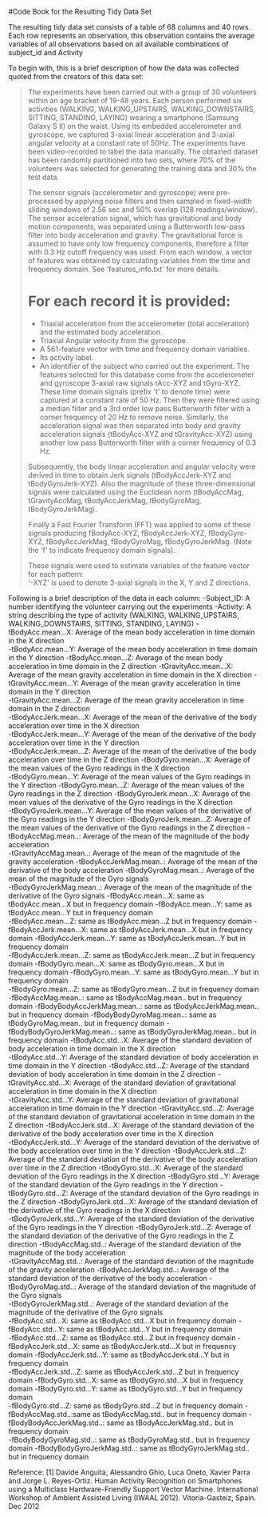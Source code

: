 #Code Book for the Resulting Tidy Data Set

The resulting tidy data set consists of a table of 68 columns and 40 rows.
Each row represents an observation, this observation contains the average variables of all observations based on all available combinations of subject_id and Activity

To begin with, this is a brief description of how the data was collected quoted from the creators of this data set:

>The experiments have been carried out with a group of 30 volunteers within an age bracket of 19-48 years. Each person performed six activities (WALKING, WALKING_UPSTAIRS, WALKING_DOWNSTAIRS, SITTING, STANDING, LAYING) wearing a smartphone (Samsung Galaxy S II) on the waist. Using its embedded accelerometer and gyroscope, we captured 3-axial linear acceleration and 3-axial angular velocity at a constant rate of 50Hz. The experiments have been video-recorded to label the data manually. The obtained dataset has been randomly partitioned into two sets, where 70% of the volunteers was selected for generating the training data and 30% the test data. 
>
>The sensor signals (accelerometer and gyroscope) were pre-processed by applying noise filters and then sampled in fixed-width sliding windows of 2.56 sec and 50% overlap (128 readings/window). The sensor acceleration signal, which has gravitational and body motion components, was separated using a Butterworth low-pass filter into body acceleration and gravity. The gravitational force is assumed to have only low frequency components, therefore a filter with 0.3 Hz cutoff frequency was used. From each window, a vector of features was obtained by calculating variables from the time and frequency domain. See 'features_info.txt' for more details. 
>
>For each record it is provided:
>======================================
>
>- Triaxial acceleration from the accelerometer (total acceleration) and the estimated body acceleration.
>- Triaxial Angular velocity from the gyroscope. 
>- A 561-feature vector with time and frequency domain variables. 
>- Its activity label. 
>- An identifier of the subject who carried out the experiment.
>The features selected for this database come from the accelerometer and gyroscope 3-axial raw signals tAcc-XYZ and tGyro-XYZ. These time domain signals (prefix 't' to denote time) were captured at a constant rate of 50 Hz. Then they were filtered using a median filter and a 3rd order low pass Butterworth filter with a corner frequency of 20 Hz to remove noise. Similarly, the acceleration signal was then separated into body and gravity acceleration signals (tBodyAcc-XYZ and tGravityAcc-XYZ) using another low pass Butterworth filter with a corner frequency of 0.3 Hz. 
>
>Subsequently, the body linear acceleration and angular velocity were derived in time to obtain Jerk signals (tBodyAccJerk-XYZ and tBodyGyroJerk-XYZ). Also the magnitude of these three-dimensional signals were calculated using the Euclidean norm (tBodyAccMag, tGravityAccMag, tBodyAccJerkMag, tBodyGyroMag, tBodyGyroJerkMag). 
>
>Finally a Fast Fourier Transform (FFT) was applied to some of these signals producing fBodyAcc-XYZ, fBodyAccJerk-XYZ, fBodyGyro-XYZ, fBodyAccJerkMag, fBodyGyroMag, fBodyGyroJerkMag. (Note the 'f' to indicate frequency domain signals). 
>
>These signals were used to estimate variables of the feature vector for each pattern:  
>'-XYZ' is used to denote 3-axial signals in the X, Y and Z directions.

Following is a brief description of the data in each column:
-Subject_ID: A number identifying the volunteer carrying out the experiments 
-Activity: A string describing the type of activity (WALKING, WALKING_UPSTAIRS, WALKING_DOWNSTAIRS, SITTING, STANDING, LAYING)
-tBodyAcc.mean...X: Average of the mean body acceleration in time domain in the X direction         
-tBodyAcc.mean...Y: Average of the mean body acceleration in time domain in the Y direction
-tBodyAcc.mean...Z: Average of the mean body acceleration in time domain in the Z direction
-tGravityAcc.mean...X:  Average of the mean gravity acceleration in time domain in the X direction
-tGravityAcc.mean...Y: Average of the mean gravity acceleration in time domain in the Y direction        
-tGravityAcc.mean...Z: Average of the mean gravity acceleration in time domain in the Z direction        
-tBodyAccJerk.mean...X: Average of the mean of the derivative of the body acceleration over time in the X direction      
-tBodyAccJerk.mean...Y: Average of the mean of the derivative of the body acceleration over time in the Y direction       
-tBodyAccJerk.mean...Z: Average of the mean of the derivative of the body acceleration over time in the Z direction
-tBodyGyro.mean...X: Average of the mean values of the Gyro readings in the X direction         
-tBodyGyro.mean...Y: Average of the mean values of the Gyro readings in the Y direction
-tBodyGyro.mean...Z: Average of the mean values of the Gyro readings in the Z direction
-tBodyGyroJerk.mean...X: Average of the mean values of the derivative of the Gyro readings in the X direction     
-tBodyGyroJerk.mean...Y: Average of the mean values of the derivative of the Gyro readings in the Y direction
-tBodyGyroJerk.mean...Z: Average of the mean values of the derivative of the Gyro readings in the Z direction
-tBodyAccMag.mean..: Average of the mean of the magnitude of the body acceleration         
-tGravityAccMag.mean..: Average of the mean of the magnitude of the gravity acceleration
-tBodyAccJerkMag.mean..: Average of the mean of the derivative of the body acceleration
-tBodyGyroMag.mean..: Average of the mean of the magnitude of the Gyro signals        
-tBodyGyroJerkMag.mean..: Average of the mean of the magnitude of the derivative of the Gyro signals
-fBodyAcc.mean...X: same as tBodyAcc.mean...X but in frequency domain 
-fBodyAcc.mean...Y: same as tBodyAcc.mean...Y but in frequency domain          
-fBodyAcc.mean...Z: same as tBodyAcc.mean...Z but in frequency domain
-fBodyAccJerk.mean...X: same as tBodyAccJerk.mean...X but in frequency domain
-fBodyAccJerk.mean...Y: same as tBodyAccJerk.mean...Y but in frequency domain      
-fBodyAccJerk.mean...Z: same as tBodyAccJerk.mean...Z but in frequency domain
-fBodyGyro.mean...X: same as tBodyGyro.mean...X but in frequency domain
-fBodyGyro.mean...Y: same as tBodyGyro.mean...Y but in frequency domain         
-fBodyGyro.mean...Z: same as tBodyGyro.mean...Z but in frequency domain
-fBodyAccMag.mean..: same as tBodyAccMag.mean.. but in frequency domain
-fBodyBodyAccJerkMag.mean..: same as tBodyAccJerkMag.mean.. but in frequency domain 
-fBodyBodyGyroMag.mean..: same as tBodyGyroMag.mean.. but in frequency domain
-fBodyBodyGyroJerkMag.mean..: same as tBodyGyroJerkMag.mean.. but in frequency domain
-tBodyAcc.std...X: Average of the standard deviation of body acceleration in time domain in the X direction           
-tBodyAcc.std...Y: Average of the standard deviation of body acceleration in time domain in the Y direction
-tBodyAcc.std...Z: Average of the standard deviation of body acceleration in time domain in the Z direction
-tGravityAcc.std...X: Average of the standard deviation of gravitational acceleration in time domain in the X direction        
-tGravityAcc.std...Y: Average of the standard deviation of gravitational acceleration in time domain in the Y direction
-tGravityAcc.std...Z: Average of the standard deviation of gravitational acceleration in time domain in the Z direction
-tBodyAccJerk.std...X: Average of the standard deviation of the derivative of the body acceleration over time in the X direction       
-tBodyAccJerk.std...Y: Average of the standard deviation of the derivative of the body acceleration over time in the Y direction
-tBodyAccJerk.std...Z: Average of the standard deviation of the derivative of the body acceleration over time in the Z direction
-tBodyGyro.std...X: Average of the standard deviation of the Gyro readings in the X direction
-tBodyGyro.std...Y: Average of the standard deviation of the Gyro readings in the Y direction
-tBodyGyro.std...Z: Average of the standard deviation of the Gyro readings in the Z direction
-tBodyGyroJerk.std...X: Average of the standard deviation of the derivative of the Gyro readings in the X direction      
-tBodyGyroJerk.std...Y: Average of the standard deviation of the derivative of the Gyro readings in the Y direction
-tBodyGyroJerk.std...Z: Average of the standard deviation of the derivative of the Gyro readings in the Z direction
-tBodyAccMag.std..: Average of the standard deviation of the magnitude of the body acceleration         
-tGravityAccMag.std..: Average of the standard deviation of the magnitude of the gravity acceleration
-tBodyAccJerkMag.std..: Average of the standard deviation of the derivative of the body acceleration
-tBodyGyroMag.std..: Average of the standard deviation of the magnitude of the Gyro signals        
-tBodyGyroJerkMag.std..: Average of the standard deviation of the magnitude of the derivative of the Gyro signals          
-fBodyAcc.std...X: same as tBodyAcc.std...X but in frequency domain
-fBodyAcc.std...Y: same as tBodyAcc.std...Y but in frequency domain           
-fBodyAcc.std...Z: same as tBodyAcc.std...Z but in frequency domain
-fBodyAccJerk.std...X: same as tBodyAccJerk.std...X but in frequency domain
-fBodyAccJerk.std...Y: same as tBodyAccJerk.std...Y but in frequency domain      
-fBodyAccJerk.std...Z: same as tBodyAccJerk.std...Z but in frequency domain
-fBodyGyro.std...X: same as tBodyGyro.std...X but in frequency domain
-fBodyGyro.std...Y: same as tBodyGyro.std...Y but in frequency domain          
-fBodyGyro.std...Z: same as tBodyGyro.std...Z but in frequency domain
-fBodyAccMag.std..:same as tBodyAccMag.std.. but in frequency domain
-fBodyBodyAccJerkMag.std..: same as tBodyAccJerkMag.std.. but in frequency domain  
-fBodyBodyGyroMag.std..: same as tBodyGyroMag.std.. but in frequency domain
-fBodyBodyGyroJerkMag.std..: same as tBodyGyroJerkMag.std.. but in frequency domain


Reference:
[1] Davide Anguita, Alessandro Ghio, Luca Oneto, Xavier Parra and Jorge L. Reyes-Ortiz. Human Activity Recognition on Smartphones using a Multiclass Hardware-Friendly Support Vector Machine. International Workshop of Ambient Assisted Living (IWAAL 2012). Vitoria-Gasteiz, Spain. Dec 2012